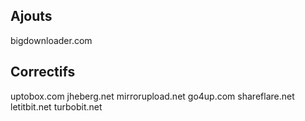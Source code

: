 ## Ajouts ##
bigdownloader.com

## Correctifs ##
uptobox.com
jheberg.net
mirrorupload.net
go4up.com
shareflare.net
letitbit.net
turbobit.net
